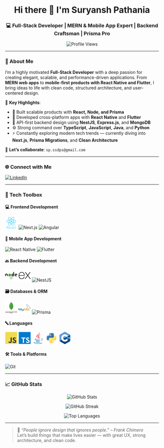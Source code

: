 <h1 align="center">Hi there 👋 I'm Suryansh Pathania</h1>

<h3 align="center">💻 Full-Stack Developer | MERN & Mobile App Expert | Backend Craftsman | Prisma Pro</h3>

<p align="center">
  <img src="https://komarev.com/ghpvc/?username=suryanshpathania&label=Profile%20views&color=0e75b6&style=flat" alt="Profile Views" />
</p>

---

### 🚀 About Me

I’m a highly motivated **Full-Stack Developer** with a deep passion for creating elegant, scalable, and performance-driven applications. From **MERN web apps** to **mobile-first products with React Native and Flutter**, I bring ideas to life with clean code, structured architecture, and user-centered design.

📌 **Key Highlights**:
- 🔧 Built scalable products with **React, Node, and Prisma**
- 📱 Developed cross-platform apps with **React Native** and **Flutter**
- 🔐 API-first backend design using **NestJS**, **Express.js**, and **MongoDB**
- ⚙️ Strong command over **TypeScript**, **JavaScript**, **Java**, and **Python**
- ⚡ Constantly exploring modern tech trends — currently diving into **Next.js**, **Prisma Migrations**, and **Clean Architecture**

💌 **Let’s collaborate**: `sp.ssdps@gmail.com`

---

### 🌐 Connect with Me

<p align="left">
  <a href="https://www.linkedin.com/in/suryanshpathania/" target="_blank">
    <img src="https://raw.githubusercontent.com/rahuldkjain/github-profile-readme-generator/master/src/images/icons/Social/linked-in-alt.svg" alt="LinkedIn" height="30" width="40"/>
  </a>
</p>

---

### 🧰 Tech Toolbox

#### 💻 **Frontend Development**
<p>
  <img src="https://raw.githubusercontent.com/devicons/devicon/master/icons/react/react-original-wordmark.svg" alt="React" width="40" height="40"/>
  <img src="https://cdn.worldvectorlogo.com/logos/nextjs-2.svg" alt="Next.js" width="40" height="40"/>
  <img src="https://angular.io/assets/images/logos/angular/angular.svg" alt="Angular" width="40" height="40"/>
</p>

#### 📱 **Mobile App Development**
<p>
  <img src="https://reactnative.dev/img/header_logo.svg" alt="React Native" width="40" height="40"/>
  <img src="https://cdn.worldvectorlogo.com/logos/flutter.svg" alt="Flutter" width="40" height="40"/>
</p>

#### 🔙 **Backend Development**
<p>
  <img src="https://raw.githubusercontent.com/devicons/devicon/master/icons/nodejs/nodejs-original-wordmark.svg" alt="Node.js" width="40" height="40"/>
  <img src="https://raw.githubusercontent.com/devicons/devicon/master/icons/express/express-original.svg" alt="Express.js" width="40" height="40"/>
  <img src="https://nestjs.com/img/logo-small.svg" alt="NestJS" width="40" height="40"/>
</p>

#### 🗃️ **Databases & ORM**
<p>
  <img src="https://raw.githubusercontent.com/devicons/devicon/master/icons/mongodb/mongodb-original-wordmark.svg" alt="MongoDB" width="40" height="40"/>
  <img src="https://raw.githubusercontent.com/devicons/devicon/master/icons/mysql/mysql-original-wordmark.svg" alt="MySQL" width="40" height="40"/>
  <img src="https://avatars.githubusercontent.com/u/17219288?s=200&v=4" alt="Prisma" width="40" height="40"/>
</p>

#### 🔤 **Languages**
<p>
  <img src="https://raw.githubusercontent.com/devicons/devicon/master/icons/javascript/javascript-original.svg" alt="JavaScript" width="40" height="40"/>
  <img src="https://raw.githubusercontent.com/devicons/devicon/master/icons/typescript/typescript-original.svg" alt="TypeScript" width="40" height="40"/>
  <img src="https://raw.githubusercontent.com/devicons/devicon/master/icons/java/java-original.svg" alt="Java" width="40" height="40"/>
  <img src="https://raw.githubusercontent.com/devicons/devicon/master/icons/python/python-original.svg" alt="Python" width="40" height="40"/>
  <img src="https://raw.githubusercontent.com/devicons/devicon/master/icons/cplusplus/cplusplus-original.svg" alt="C++" width="40" height="40"/>
</p>

#### 🛠️ **Tools & Platforms**
<p>
  <img src="https://www.vectorlogo.zone/logos/git-scm/git-scm-icon.svg" alt="Git" width="40" height="40"/>
</p>

---

### 📈 GitHub Stats

<p align="center">
  <img src="https://github-readme-stats.vercel.app/api?username=suryanshpathania&show_icons=true&theme=tokyonight" alt="GitHub Stats"/>
</p>

<p align="center">
  <img src="https://github-readme-streak-stats.herokuapp.com/?user=suryanshpathania&theme=tokyonight" alt="GitHub Streak"/>
</p>

<p align="center">
  <img src="https://github-readme-stats.vercel.app/api/top-langs?username=suryanshpathania&layout=compact&theme=tokyonight" alt="Top Languages"/>
</p>

---

> 🧠 *“People ignore design that ignores people.” – Frank Chimero*  
> Let’s build things that make lives easier — with great UX, strong architecture, and clean code.
